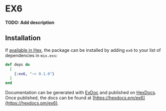 # EX6

**TODO: Add description**

## Installation

If [available in Hex](https://hex.pm/docs/publish), the package can be installed
by adding `ex6` to your list of dependencies in `mix.exs`:

```elixir
def deps do
  [
    {:ex6, "~> 0.1.0"}
  ]
end
```

Documentation can be generated with [ExDoc](https://github.com/elixir-lang/ex_doc)
and published on [HexDocs](https://hexdocs.pm). Once published, the docs can
be found at [https://hexdocs.pm/ex6](https://hexdocs.pm/ex6).

